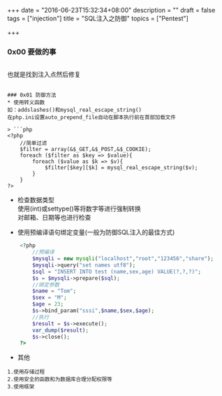 +++
date = "2016-06-23T15:32:34+08:00"
description = ""
draft = false
tags = ["injection"]
title = "SQL注入之防御"
topics = ["Pentest"]

+++

### 0x00 要做的事
> ```
也就是找到注入点然后修复
```

### 0x01 防御方法
* 使用转义函数  
如：addslashes()和mysql_real_escape_string()  
在php.ini设置auto_prepend_file自动在脚本执行前在首部加载文件  

> ```php
<?php
    //简单过滤
    $filter = array(&$_GET,&$_POST,&$_COOKIE);
    foreach ($filter as $key => $value){
        foreach ($value as $k => $v){
            $filter[$key][$k] = mysql_real_escape_string($v);
        }
    }
?>
```

* 检查数据类型  
使用(int)或settype()等将数字等进行强制转换  
对邮箱、日期等也进行检查

* 使用预编译语句绑定变量(一般为防御SQL注入的最佳方式)
```php
    <?php
        //预编译
        $mysqli = new mysqli("localhost","root","123456","share");
        $mysqli->query("set names utf8");
        $sql = "INSERT INTO test (name,sex,age) VALUE(?,?,?)";
        $s = $mysqli->prepare($sql);
        //绑定参数
        $name = "Tom";
        $sex = "M";
        $age = 23;
        $s->bind_param("sssi",$name,$sex,$age);
        //执行
        $result = $s->execute();
        var_dump($result);
        $s->close();
    ?>
```

* 其他
```
1.使用存储过程
2.使用安全的函数和为数据库合理分配权限等
3.使用框架
```